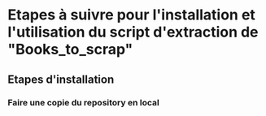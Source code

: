 # Etapes à suivre pour l'installation et l'utilisation du script d'extraction de "Books_to_scrap"

## Etapes d'installation


### Faire une copie du repository en local
